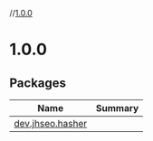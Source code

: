 //[1.0.0](index.md)



# 1.0.0  


## Packages  
  
|  Name|  Summary| 
|---|---|
| <a name="dev.jhseo.hasher////PointingToDeclaration/"></a>[dev.jhseo.hasher](dev.jhseo.hasher/index.md) | 

